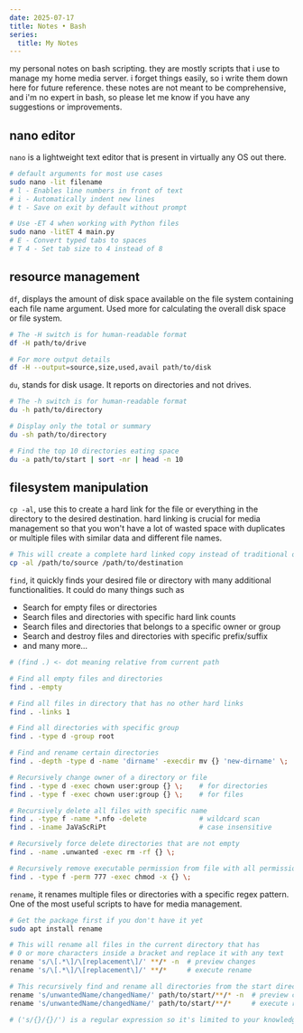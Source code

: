 ```yaml
---
date: 2025-07-17
title: Notes • Bash
series:
  title: My Notes
---
```


my personal notes on bash scripting. they are mostly scripts that i use to manage my home media server. i forget things easily, so i write them down here for future reference. these notes are not meant to be comprehensive, and i'm no expert in bash, so please let me know if you have any suggestions or improvements.

## nano editor

`nano` is a lightweight text editor that is present in virtually any OS out there.

```bash
# default arguments for most use cases
sudo nano -lit filename
# l - Enables line numbers in front of text
# i - Automatically indent new lines
# t - Save on exit by default without prompt

# Use -ET 4 when working with Python files
sudo nano -litET 4 main.py
# E - Convert typed tabs to spaces
# T 4 - Set tab size to 4 instead of 8
```

## resource management

`df`, displays the amount of disk space available on the file system containing each file name argument. Used more for calculating the overall disk space or file system.

```bash
# The -H switch is for human-readable format
df -H path/to/drive

# For more output details
df -H --output=source,size,used,avail path/to/disk
```

`du`, stands for disk usage. It reports on directories and not drives.

```bash
# The -h switch is for human-readable format
du -h path/to/directory

# Display only the total or summary
du -sh path/to/directory

# Find the top 10 directories eating space
du -a path/to/start | sort -nr | head -n 10
```

## filesystem manipulation

`cp -al`, use this to create a hard link for the file or everything in the directory to the desired destination. hard linking is crucial for media management so that you won't have a lot of wasted space with duplicates or multiple files with similar data and different file names.

```bash file:copying
# This will create a complete hard linked copy instead of traditional one
cp -al /path/to/source /path/to/destination
```

`find`, it quickly finds your desired file or directory with many additional functionalities. It could do many things such as

- Search for empty files or directories
- Search files and directories with specific hard link counts
- Search files and directories that belongs to a specific owner or group
- Search and destroy files and directories with specific prefix/suffix
- and many more...

```bash file:searching
# (find .) <- dot meaning relative from current path

# Find all empty files and directories
find . -empty

# Find all files in directory that has no other hard links
find . -links 1

# Find all directories with specific group
find . -type d -group root

# Find and rename certain directories
find . -depth -type d -name 'dirname' -execdir mv {} 'new-dirname' \;

# Recursively change owner of a directory or file
find . -type d -exec chown user:group {} \;    # for directories
find . -type f -exec chown user:group {} \;    # for files

# Recursively delete all files with specific name
find . -type f -name *.nfo -delete             # wildcard scan
find . -iname JaVaScRiPt                       # case insensitive

# Recursively force delete directories that are not empty
find . -name .unwanted -exec rm -rf {} \;

# Recursively remove executable permission from file with all permission
find . -type f -perm 777 -exec chmod -x {} \;
```

`rename`, it renames multiple files or directories with a specific regex pattern. One of the most useful scripts to have for media management.

```bash file:renaming
# Get the package first if you don't have it yet
sudo apt install rename

# This will rename all files in the current directory that has
# 0 or more characters inside a bracket and replace it with any text
rename 's/\[.*\]/\[replacement\]/' **/* -n  # preview changes
rename 's/\[.*\]/\[replacement\]/' **/*     # execute rename

# This recursively find and rename all directories from the start directory
rename 's/unwantedName/changedName/' path/to/start/**/* -n  # preview changes
rename 's/unwantedName/changedName/' path/to/start/**/*     # execute rename

# ('s/{}/{}/') is a regular expression so it's limited to your knowledge on it
```
